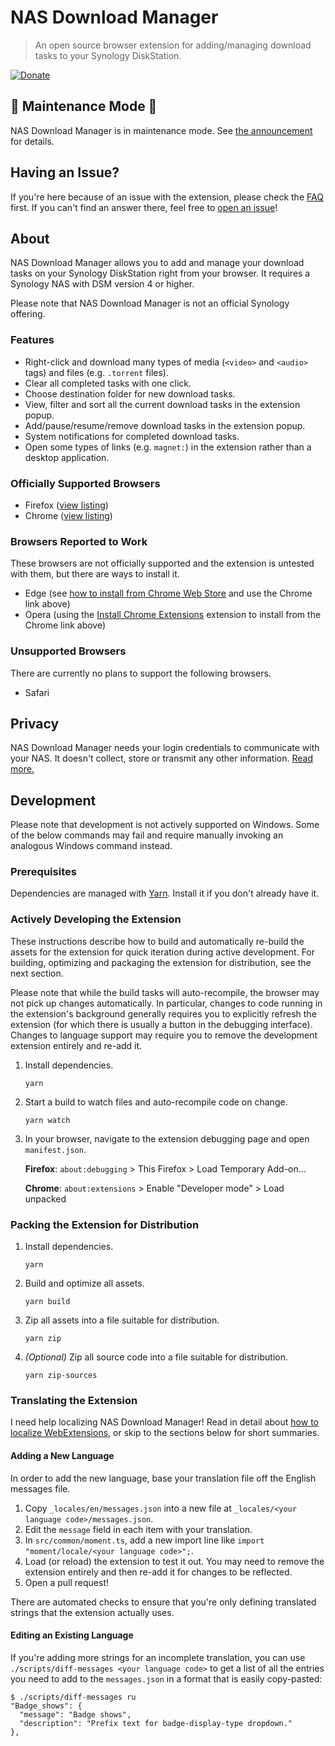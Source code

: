 # NAS Download Manager

> An open source browser extension for adding/managing download tasks to your Synology DiskStation.

[![Donate](https://img.shields.io/badge/Donate%20$2-PayPal-brightgreen.svg)](https://paypal.me/downloadmanager/2)

## 🔧 Maintenance Mode 🔧

NAS Download Manager is in maintenance mode. See [the announcement](https://github.com/seansfkelley/nas-download-manager/issues/227) for details.

## Having an Issue?

If you're here because of an issue with the extension, please check the [FAQ](./FAQ.md) first. If you can't find an answer there, feel free to [open an issue](https://github.com/seansfkelley/nas-download-manager/issues)!

## About

NAS Download Manager allows you to add and manage your download tasks on your Synology DiskStation right from your browser. It requires a Synology NAS with DSM version 4 or higher.

Please note that NAS Download Manager is not an official Synology offering.

### Features

- Right-click and download many types of media (`<video>` and `<audio>` tags) and files (e.g. `.torrent` files).
- Clear all completed tasks with one click.
- Choose destination folder for new download tasks.
- View, filter and sort all the current download tasks in the extension popup.
- Add/pause/resume/remove download tasks in the extension popup.
- System notifications for completed download tasks.
- Open some types of links (e.g. `magnet:`) in the extension rather than a desktop application.

### Officially Supported Browsers

- Firefox ([view listing](https://addons.mozilla.org/en-US/firefox/addon/nas-download-manager/))
- Chrome ([view listing](https://chrome.google.com/webstore/detail/nas-download-manager/iaijiochiiocodhamehbpmdlobhgghgi))

### Browsers Reported to Work

These browsers are not officially supported and the extension is untested with them, but there are ways to install it.

- Edge (see [how to install from Chrome Web Store](https://support.microsoft.com/en-us/help/4538971/microsoft-edge-add-or-remove-extensions) and use the Chrome link above)
- Opera (using the [Install Chrome Extensions](https://addons.opera.com/en/extensions/details/install-chrome-extensions/) extension to install from the Chrome link above)

### Unsupported Browsers

There are currently no plans to support the following browsers.

- Safari

## Privacy

NAS Download Manager needs your login credentials to communicate with your NAS. It doesn't collect, store or transmit any other information. [Read more.](./PRIVACY.md)

## Development

Please note that development is not actively supported on Windows. Some of the below commands may fail and require manually invoking an analogous Windows command instead.

### Prerequisites

Dependencies are managed with [Yarn](https://github.com/yarnpkg/yarn). Install it if you don't already have it.

### Actively Developing the Extension

These instructions describe how to build and automatically re-build the assets for the extension for quick iteration during active development. For building, optimizing and packaging the extension for distribution, see the next section.

Please note that while the build tasks will auto-recompile, the browser may not pick up changes automatically. In particular, changes to code running in the extension's background generally requires you to explicitly refresh the extension (for which there is usually a button in the debugging interface). Changes to language support may require you to remove the development extension entirely and re-add it.

1. Install dependencies.

    ```
    yarn
    ```

2. Start a build to watch files and auto-recompile code on change.

    ```
    yarn watch
    ```

3. In your browser, navigate to the extension debugging page and open `manifest.json`.

    **Firefox**: `about:debugging` > This Firefox > Load Temporary Add-on...

    **Chrome**: `about:extensions` > Enable "Developer mode" > Load unpacked

### Packing the Extension for Distribution

1. Install dependencies.

    ```
    yarn
    ```

2. Build and optimize all assets.

    ```
    yarn build
    ```

3. Zip all assets into a file suitable for distribution.

    ```
    yarn zip
    ```

4. _(Optional)_ Zip all source code into a file suitable for distribution.

    ```
    yarn zip-sources
    ```

### Translating the Extension

I need help localizing NAS Download Manager! Read in detail about [how to localize WebExtensions](https://developer.mozilla.org/en-US/docs/Mozilla/Add-ons/WebExtensions/Internationalization), or skip to the sections below for short summaries.

#### Adding a New Language

In order to add the new language, base your translation file off the English messages file.

1. Copy `_locales/en/messages.json` into a new file at `_locales/<your language code>/messages.json`.
2. Edit the `message` field in each item with your translation.
3. In `src/common/moment.ts`, add a new import line like `import "moment/locale/<your language code>";`.
4. Load (or reload) the extension to test it out. You may need to remove the extension entirely and then re-add it for changes to be reflected.
5. Open a pull request!

There are automated checks to ensure that you're only defining translated strings that the extension actually uses.

#### Editing an Existing Language

If you're adding more strings for an incomplete translation, you can use `./scripts/diff-messages <your language code>` to get a list of all the entries you need to add to the `messages.json` in a format that is easily copy-pasted:

```
$ ./scripts/diff-messages ru
"Badge_shows": {
  "message": "Badge shows",
  "description": "Prefix text for badge-display-type dropdown."
},
```

